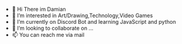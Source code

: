 - 👋 Hi There im Damian
- 👀 I’m interested in Art/Drawing,Technology,Video Games
- 🌱 I’m currently on Discord Bot and learning JavaScript and python
- 💞️ I’m looking to collaborate on ...
- 📫 You can reach me via mail 

